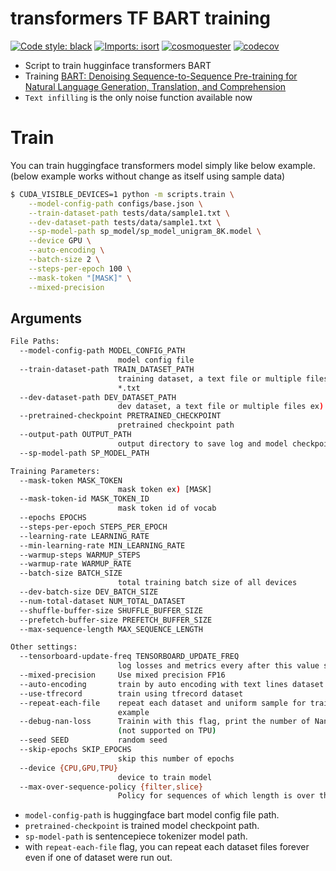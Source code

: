 # transformers TF BART training

[![Code style: black](https://img.shields.io/badge/code%20style-black-000000.svg)](https://github.com/psf/black)
[![Imports: isort](https://img.shields.io/badge/%20imports-isort-%231674b1?style=flat&labelColor=ef8336)](https://pycqa.github.io/isort/)
[![cosmoquester](https://circleci.com/gh/cosmoquester/transformers-bart-training.svg?style=svg)](https://app.circleci.com/pipelines/github/cosmoquester/transformers-bart-training)
[![codecov](https://codecov.io/gh/cosmoquester/transformers-bart-training/branch/master/graph/badge.svg?token=FT7NreB8Ku)](https://codecov.io/gh/cosmoquester/transformers-bart-training)

- Script to train hugginface transformers BART
- Training [BART: Denoising Sequence-to-Sequence Pre-training for Natural Language Generation, Translation, and Comprehension](https://arxiv.org/abs/1910.13461)
- `Text infilling` is the only noise function available now

# Train

You can train huggingface transformers model simply like below example.
(below example works without change as itself using sample data)

```sh
$ CUDA_VISIBLE_DEVICES=1 python -m scripts.train \
    --model-config-path configs/base.json \
    --train-dataset-path tests/data/sample1.txt \
    --dev-dataset-path tests/data/sample1.txt \
    --sp-model-path sp_model/sp_model_unigram_8K.model \
    --device GPU \
    --auto-encoding \
    --batch-size 2 \
    --steps-per-epoch 100 \
    --mask-token "[MASK]" \
    --mixed-precision
```

## Arguments

```sh
File Paths:
  --model-config-path MODEL_CONFIG_PATH
                        model config file
  --train-dataset-path TRAIN_DATASET_PATH
                        training dataset, a text file or multiple files ex)
                        *.txt
  --dev-dataset-path DEV_DATASET_PATH
                        dev dataset, a text file or multiple files ex) *.txt
  --pretrained-checkpoint PRETRAINED_CHECKPOINT
                        pretrained checkpoint path
  --output-path OUTPUT_PATH
                        output directory to save log and model checkpoints
  --sp-model-path SP_MODEL_PATH

Training Parameters:
  --mask-token MASK_TOKEN
                        mask token ex) [MASK]
  --mask-token-id MASK_TOKEN_ID
                        mask token id of vocab
  --epochs EPOCHS
  --steps-per-epoch STEPS_PER_EPOCH
  --learning-rate LEARNING_RATE
  --min-learning-rate MIN_LEARNING_RATE
  --warmup-steps WARMUP_STEPS
  --warmup-rate WARMUP_RATE
  --batch-size BATCH_SIZE
                        total training batch size of all devices
  --dev-batch-size DEV_BATCH_SIZE
  --num-total-dataset NUM_TOTAL_DATASET
  --shuffle-buffer-size SHUFFLE_BUFFER_SIZE
  --prefetch-buffer-size PREFETCH_BUFFER_SIZE
  --max-sequence-length MAX_SEQUENCE_LENGTH

Other settings:
  --tensorboard-update-freq TENSORBOARD_UPDATE_FREQ
                        log losses and metrics every after this value step
  --mixed-precision     Use mixed precision FP16
  --auto-encoding       train by auto encoding with text lines dataset
  --use-tfrecord        train using tfrecord dataset
  --repeat-each-file    repeat each dataset and uniform sample for train
                        example
  --debug-nan-loss      Trainin with this flag, print the number of Nan loss
                        (not supported on TPU)
  --seed SEED           random seed
  --skip-epochs SKIP_EPOCHS
                        skip this number of epochs
  --device {CPU,GPU,TPU}
                        device to train model
  --max-over-sequence-policy {filter,slice}
                        Policy for sequences of which length is over the max
```
- `model-config-path` is huggingface bart model config file path.
- `pretrained-checkpoint` is trained model checkpoint path.
- `sp-model-path` is sentencepiece tokenizer model path.
- with `repeat-each-file` flag, you can repeat each dataset files forever even if one of dataset were run out.
